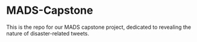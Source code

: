 # MADS-Capstone
This is the repo for our MADS capstone project, dedicated to revealing the nature of disaster-related tweets.
